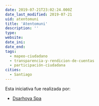 ```yaml
---
date: 2019-07-21T23:02:24.000Z
date_last_modified: 2019-07-21
uid: atentomuni
title: 'Atentomuni'
description: ''
type: 
website: 
date_ini: 
date_end: 
tags:
  - mapeo-ciudadano
  - transparencia-y-rendicion-de-cuentas
  - participación-ciudadana
cities: 
  - Santiago
---
```


Esta iniciativa fue realizada por:

- [Dsarhoya Spa](/organizaciones/dsarhoya-spa)
